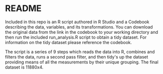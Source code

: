 <h1>README</h1>
<p>Included in this repo is an R script authored in R Studio and a Codebook describing the data, variables, and its transformations. You can download the original data from the link in the codebook to your working directory and then run the included run_analysis.R script to obtain a tidy dataset. For information on the tidy dataset please reference the codebook.</p>
<p>The script is a series of 9 steps which reads the data into R, combines and filters the data, runs a second pass filter, and then tidy's up the dataset providing means of all the measurements by their unique grouping. The final dataset is 11880x4.</p>